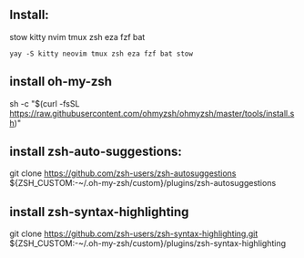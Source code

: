 ## Install:
stow
kitty
nvim
tmux
zsh
eza
fzf
bat

```
yay -S kitty neovim tmux zsh eza fzf bat stow

```

## install oh-my-zsh
sh -c "$(curl -fsSL https://raw.githubusercontent.com/ohmyzsh/ohmyzsh/master/tools/install.sh)"

## install zsh-auto-suggestions:

git clone https://github.com/zsh-users/zsh-autosuggestions ${ZSH_CUSTOM:-~/.oh-my-zsh/custom}/plugins/zsh-autosuggestions

## install zsh-syntax-highlighting

git clone https://github.com/zsh-users/zsh-syntax-highlighting.git ${ZSH_CUSTOM:-~/.oh-my-zsh/custom}/plugins/zsh-syntax-highlighting


